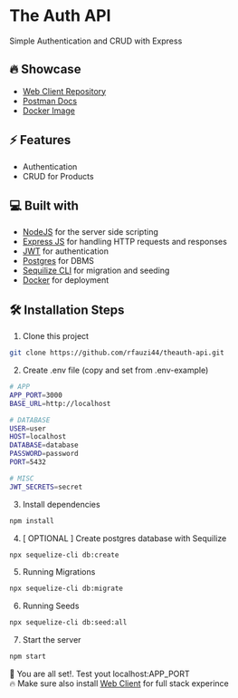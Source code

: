 # The Auth API

Simple Authentication and CRUD with Express

## 🔥 Showcase

- [Web Client Repository](https://github.com/rfauzi44/theauth-web)
- [Postman Docs](https://documenter.getpostman.com/view/25042327/2s93Y3vLw1)
- [Docker Image](https://hub.docker.com/r/rfauzi/theauth-api)

## ⚡ Features

- Authentication
- CRUD for Products

## 💻 Built with

- [NodeJS](https://github.com/nodejs/node) for the server side scripting
- [Express JS](https://github.com/exprjs/express) for handling HTTP requests and responses
- [JWT](https://github.com/auth0/node-jsonwebtoken) for authentication
- [Postgres](https://github.com/postgres/postgres) for DBMS
- [Sequilize CLI](https://github.com/sequelize/cli) for migration and seeding
- [Docker](https://github.com/docker) for deployment

## 🛠️ Installation Steps

1. Clone this project

```bash
git clone https://github.com/rfauzi44/theauth-api.git
```

2. Create .env file (copy and set from .env-example)

```bash
# APP
APP_PORT=3000
BASE_URL=http://localhost

# DATABASE
USER=user
HOST=localhost
DATABASE=database
PASSWORD=password
PORT=5432

# MISC
JWT_SECRETS=secret
```

3. Install dependencies

```bash
npm install
```

4. [ OPTIONAL ] Create postgres database with Sequilize

```bash
npx sequelize-cli db:create
```

5. Running Migrations

```bash
npx sequelize-cli db:migrate
```

6. Running Seeds

```bash
npx sequelize-cli db:seed:all
```

7. Start the server

```bash
npm start
```

🌟 You are all set!. Test yout localhost:APP_PORT
<br>
🔥 Make sure also install [Web Client](https://documenter.getpostman.com/view/25042327/2s93Y3vLw1) for full stack experince
